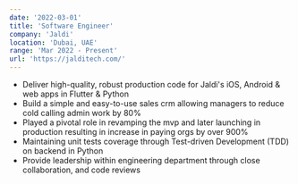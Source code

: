 ```yaml
---
date: '2022-03-01'
title: 'Software Engineer'
company: 'Jaldi'
location: 'Dubai, UAE'
range: 'Mar 2022 - Present'
url: 'https://jalditech.com/'
---
```


- Deliver high-quality, robust production code for Jaldi's iOS, Android &amp; web apps in Flutter & Python
- Build a simple and easy-to-use sales crm allowing managers to reduce cold calling admin work by 80%
- Played a pivotal role in revamping the mvp and later launching in production resulting in increase in paying orgs by over 900%
- Maintaining unit tests coverage through Test-driven Development (TDD) on backend in Python
- Provide leadership within engineering department through close collaboration, and code reviews
